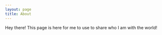 ```yaml
---
layout: page
title: About
---
```


<p class="message">
  Hey there! This page is here for me to use to share who I am with the world!
</p>



